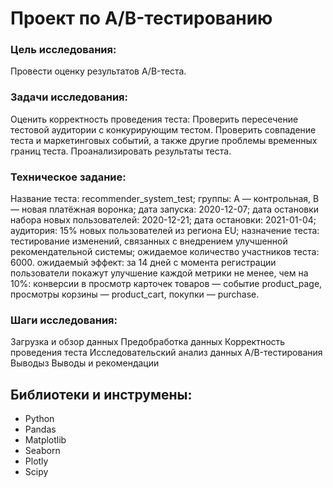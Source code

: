 # Проект по А/B-тестированию

### Цель исследования: 

Провести оценку результатов A/B-теста.

### Задачи исследования:

Оценить корректность проведения теста:
Проверить пересечение тестовой аудитории с конкурирующим тестом.
Проверить совпадение теста и маркетинговых событий, а также другие проблемы временных границ теста.
Проанализировать результаты теста.

### Техническое задание:

Название теста: recommender_system_test;
группы: А — контрольная, B — новая платёжная воронка;
дата запуска: 2020-12-07;
дата остановки набора новых пользователей: 2020-12-21;
дата остановки: 2021-01-04;
аудитория: 15% новых пользователей из региона EU;
назначение теста: тестирование изменений, связанных с внедрением улучшенной рекомендательной системы;
ожидаемое количество участников теста: 6000.
ожидаемый эффект: за 14 дней с момента регистрации пользователи покажут улучшение каждой метрики не менее, чем на 10%:
конверсии в просмотр карточек товаров — событие product_page,
просмотры корзины — product_cart,
покупки — purchase.

### Шаги исследования:

Загрузка и обзор данных
Предобработка данных
Корректность проведения теста
Исследовательский анализ данных
A/B-тестирования
Выводыз
Выводы и рекомендации

## Библиотеки и инструмены:

* Python 
* Pandas
* Мatplotlib
* Seaborn
* Plotly
* Scipy

